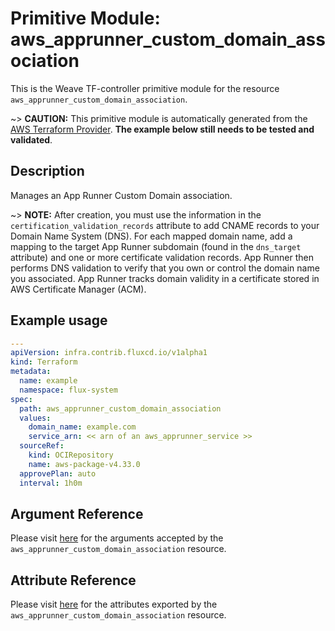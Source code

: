 
# Primitive Module: aws_apprunner_custom_domain_association

This is the Weave TF-controller primitive module for the resource `aws_apprunner_custom_domain_association`.

~> **CAUTION:** This primitive module is automatically generated from the [AWS Terraform Provider](https://registry.terraform.io/providers/hashicorp/aws/latest/docs/resources/apprunner_custom_domain_association). **The example below still needs to be tested and validated**.

## Description

Manages an App Runner Custom Domain association.

~> **NOTE:** After creation, you must use the information in the `certification_validation_records` attribute to add CNAME records to your Domain Name System (DNS). For each mapped domain name, add a mapping to the target App Runner subdomain (found in the `dns_target` attribute) and one or more certificate validation records. App Runner then performs DNS validation to verify that you own or control the domain name you associated. App Runner tracks domain validity in a certificate stored in AWS Certificate Manager (ACM).

## Example usage

```yaml
---
apiVersion: infra.contrib.fluxcd.io/v1alpha1
kind: Terraform
metadata:
  name: example
  namespace: flux-system
spec:
  path: aws_apprunner_custom_domain_association
  values:
    domain_name: example.com
    service_arn: << arn of an aws_apprunner_service >>
  sourceRef:
    kind: OCIRepository
    name: aws-package-v4.33.0
  approvePlan: auto
  interval: 1h0m
```

## Argument Reference

Please visit [here](https://registry.terraform.io/providers/hashicorp/aws/latest/docs/resources/apprunner_custom_domain_association#argument-reference) for the arguments accepted by the `aws_apprunner_custom_domain_association` resource.

## Attribute Reference

Please visit [here](https://registry.terraform.io/providers/hashicorp/aws/latest/docs/resources/apprunner_custom_domain_association#attributes-reference) for the attributes exported by the `aws_apprunner_custom_domain_association` resource.
